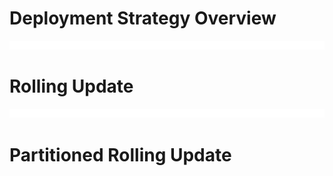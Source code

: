 # Deployment Strategy Overview

![](https://github.com/JonmarCorpuz/LetsLearn/blob/main/Assets/Whitespace.png)

# Rolling Update

![](https://github.com/JonmarCorpuz/LetsLearn/blob/main/Assets/Whitespace.png)

# Partitioned Rolling Update
